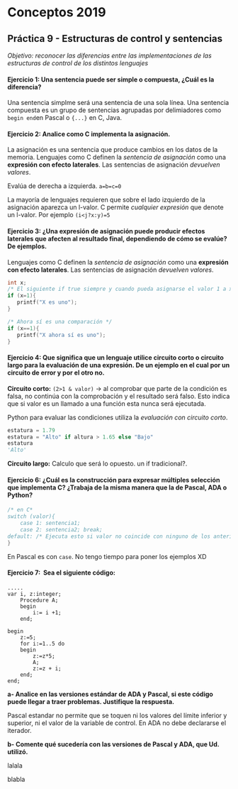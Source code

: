 # Conceptos 2019
## Práctica 9 - Estructuras de control y sentencias

_Objetivo:​ reconocer las diferencias entre las implementaciones de las estructuras de control de los distintos lenguajes_

#### Ejercicio 1: ​Una sentencia puede ser simple o compuesta,​ ​¿Cuál es la diferencia?

Una sentencia simplme será una sentencia de una sola línea. Una sentencia compuesta es un grupo de sentencias agrupadas por delimiadores como `begin end`en Pascal o `{...}` en C, Java.

#### Ejercicio 2: Analice como C implementa la asignación.

La asignación es una sentencia que produce cambios en los datos de la memoria. Lenguajes como C definen la _sentencia de asignación_ como una **expresión con efecto laterales**. Las sentencias de asignación _devuelven valores_. 

Evalúa de derecha a izquierda. `a=b=c=0`

La mayoría de lenguajes requieren que sobre el lado izquierdo de la asignación aparezca un l-valor. C permite _cualquier expresión_ que denote un l-valor. Por ejemplo `(i<j?x:y)=5`

#### Ejercicio 3: ¿Una expresión de asignación puede producir efectos laterales que afecten al resultado final, dependiendo de cómo se evalúe? De ejemplos.

Lenguajes como C definen la _sentencia de asignación_ como una **expresión con efecto laterales**. Las sentencias de asignación _devuelven valores_. 
 
 ```c
int x;
/* El siguiente if true siempre y cuando pueda asignarse el valor 1 a x */
if (x=1){
    printf("X es uno");
}

/* Ahora sí es una comparación */
if (x==1){
    printf("X ahora sí es uno");
}

```

#### Ejercicio 4: Que significa que un lenguaje utilice circuito corto o circuito largo para la evaluación de una expresión. De un ejemplo en el cual por un circuito de error y por el otro no.

**Circuito corto:** `(2>1 & valor)` -> al comprobar que parte de la condición es falsa, no continúa con la comprobación y el resultado será falso. Esto indica que si valor es un llamado a una función esta nunca será ejecutada.

Python para evaluar las condiciones utiliza la _evaluación con circuito corto_.

```python
estatura = 1.79
estatura = "Alto" if altura > 1.65 else "Bajo"
estatura
'Alto'
```

**Circuito largo:** Calculo que será lo opuesto. un if tradicional?.


#### Ejercicio 6: ¿Cuál es la construcción para expresar múltiples selección que implementa C? ¿Trabaja de la misma manera que la de Pascal, ADA o Python?

```c
/* en C*
switch (valor){
    case 1: sentencia1;
    case 2: sentencia2; break;
default: /* Ejecuta esto si valor no coincide con ninguno de los anteriores*/
}
```

En Pascal es con `case`. No tengo tiempo para poner los ejemplos XD

#### Ejercicio 7: ​ Sea el siguiente código:
```
.....
var i, z:integer;
    Procedure A;
    begin
        i:= i +1;
    end;

begin
    z:=5;
    for i:=1..5 do
    begin
        z:=z*5;
        A;
        z:=z + i;
    end;
end;
```

**a- Analice en las versiones estándar de ADA y Pascal, si este código puede llegar a traer problemas. Justifique la respuesta.** 

Pascal estandar no permite que se toquen ni los valores del límite inferior y superior, ni el valor de la variable de control. En ADA no debe declararse el iterador.

**b- Comente qué sucedería con las versiones de Pascal y ADA, que Ud. utilizó.**

lalala



blabla

